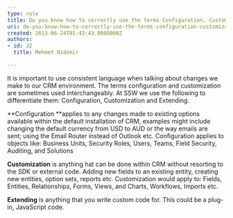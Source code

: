 ```yaml
---
type: rule
title: Do you know how to correctly use the terms Configuration, Customization and Extending in the CRM context?
uri: do-you-know-how-to-correctly-use-the-terms-configuration-customization-and-extending-in-the-crm-context
created: 2013-06-24T01:43:43.0000000Z
authors:
- id: 32
  title: Mehmet Ozdemir

---
```


 
It is important to use consistent language when talking about changes we make to our CRM environment. The terms configuration and customization are sometimes used interchangeably. At SSW we use the following to differentiate them: Configuration, Customization and Extending.


 **Configuration **applies to any changes made to existing options available within the default installation of CRM, examples might include changing the default currency from USD to AUD or the way emails are sent; using the Email Router instead of Outlook etc.
Configuration applies to objects like: Business Units, Security Roles, Users, Teams, Field Security, Auditing, and Solutions

**Customization** is anything hat can be done within CRM without resorting to the SDK or external code. Adding new fields to an existing entity, creating new entities, option sets, reports etc.
Customization would apply to: Fields, Entities, Relationships, Forms, Views, and Charts, Workflows, Imports etc.

**Extending** is anything that you write custom code for. This could be a plug-in, JavaScript code.



